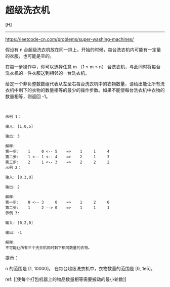 # 超级洗衣机

[H]

---

https://leetcode-cn.com/problems/super-washing-machines/ 

假设有 n 台超级洗衣机放在同一排上。开始的时候，每台洗衣机内可能有一定量的衣服，也可能是空的。

在每一步操作中，你可以选择任意 m （1 ≤ m ≤ n） 台洗衣机，与此同时将每台洗衣机的一件衣服送到相邻的一台洗衣机。

给定一个非负整数数组代表从左至右每台洗衣机中的衣物数量，请给出能让所有洗衣机中剩下的衣物的数量相等的最少的操作步数。如果不能使每台洗衣机中衣物的数量相等，则返回 -1。

 
```
示例 1：

输入: [1,0,5]

输出: 3

解释: 
第一步:    1     0 <-- 5    =>    1     1     4
第二步:    1 <-- 1 <-- 4    =>    2     1     3    
第三步:    2     1 <-- 3    =>    2     2     2   
示例 2：

输入: [0,3,0]

输出: 2

解释: 
第一步:    0 <-- 3     0    =>    1     2     0    
第二步:    1     2 --> 0    =>    1     1     1     
示例 3:

输入: [0,2,0]

输出: -1

解释: 
不可能让所有三个洗衣机同时剩下相同数量的衣物。
```

提示：

n 的范围是 [1, 10000]。
在每台超级洗衣机中，衣物数量的范围是 [0, 1e5]。

ref:
[[使每个打包机器上的物品数量相等需要搬动的最小轮数]]